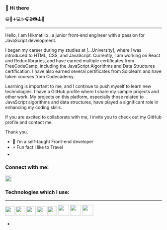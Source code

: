### 👋 Hi there

😀🍱✈️💻☕️🎧🎬📷🕹️🔭

<hr >

Hello, I am Hikmatillo , a junior front-end engineer with a passion for JavaScript development.

I began my career during my studies at [...University], where I was introduced to HTML, CSS, and JavaScript. Currently, I am working on React and Redux libraries, and have earned multiple certificates from FreeCodeCamp, including the JavaScript Algorithms and Data Structures certification. I have also earned several certificates from Sololearn and have taken courses from Codecademy.

Learning is important to me, and I continue to push myself to learn new technologies. I have a GitHub profile where I share my sample projects and other work. My projects on this platform, especially those related to JavaScript algorithms and data structures, have played a significant role in enhancing my coding skills.

If you are excited to collaborate with me, I invite you to check out my GitHub profile and contact me.

Thank you.



<!--
**hikmatilloRv/hikmatilloRv** is a ✨ _special_ ✨ repository because its `README.md` (this file) appears on your GitHub profile.

Here are some ideas to get you started:
-->


- 🌱 I’m a self-taught Front-end developer
- ⚡ Fun fact I like to Travel
- 

### Connect with me:

<a href='https://www.linkedin.com/in/hikmatillo-rv/' >
  <img src='https://upload.wikimedia.org/wikipedia/commons/thumb/c/ca/LinkedIn_logo_initials.png/800px-LinkedIn_logo_initials.png'  width='20px'/>
</a>



### Technologies which I use:
<hr>

<code><img src='https://cdn-icons-png.flaticon.com/512/732/732212.png?w=360' width='30px'/></code>
<code><img src='https://upload.wikimedia.org/wikipedia/commons/thumb/6/62/CSS3_logo.svg/800px-CSS3_logo.svg.png' width='30px'/></code>
<code><img src='https://upload.wikimedia.org/wikipedia/commons/6/6a/JavaScript-logo.png' width='30px'/></code>
<code><img src='https://git-scm.com/images/logos/downloads/Git-Icon-1788C.png' width='30px'/></code>
<code><img src='https://cdn.freebiesupply.com/logos/large/2x/es6-logo-png-transparent.png' width='30px'/></code>
<code><img src='https://upload.wikimedia.org/wikipedia/commons/thumb/a/a7/React-icon.svg/2300px-React-icon.svg.png' width='35px'/></code>
<code><img src='https://raw.githubusercontent.com/reduxjs/redux/master/logo/logo.png' width='35px'/></code>
<code><img src='https://assets.stickpng.com/images/62a79606e42d729d928b175f.png' width='35px'/></code>


- <!--
- 👯 I’m looking to collaborate on ...
- 🤔 I’m looking for help with ...
- 💬 Ask me about ...
- 📫 How to reach me: ...
- 😄 Pronouns: ...
- ⚡ Fun fact: ...
-->

